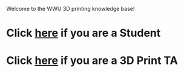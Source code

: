 Welcome to the WWU 3D printing knowledge base!

# Click [here](https://github.com/semisubzero/LayerSlayers/wiki) if you are a Student
# Click [here](https://github.com/semisubzero/LayerSlayers/wiki) if you are a 3D Print TA
